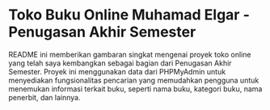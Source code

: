 # Toko Buku Online Muhamad Elgar - Penugasan Akhir Semester

README ini memberikan gambaran singkat mengenai proyek toko online yang telah saya kembangkan sebagai bagian dari Penugasan Akhir Semester. Proyek ini menggunakan data dari PHPMyAdmin untuk menyediakan fungsionalitas pencarian yang memudahkan pengguna untuk menemukan informasi terkait buku, seperti nama buku, kategori buku, nama penerbit, dan lainnya.

